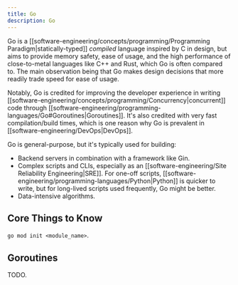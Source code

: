 ```yaml
---
title: Go
description: Go
---
```


Go is a [[software-engineering/concepts/programming/Programming Paradigm|statically-typed]] *compiled* language inspired by C in design, but aims to provide memory safety, ease of usage, and the high performance of close-to-metal languages like C++ and Rust, which Go is often compared to. The main observation being that Go makes design decisions that more readily trade speed for ease of usage.

Notably, Go is credited for improving the developer experience in writing [[software-engineering/concepts/programming/Concurrency|concurrent]] code through [[software-engineering/programming-languages/Go#Goroutines|Goroutines]]. It's also credited with very fast compilation/build times, which is one reason why Go is prevalent in [[software-engineering/DevOps|DevOps]].

Go is general-purpose, but it's typically used for building:
- Backend servers in combination with a framework like Gin.
- Complex scripts and CLIs, especially as an [[software-engineering/Site Reliability Engineering|SRE]]. For one-off scripts, [[software-engineering/programming-languages/Python|Python]] is quicker to write, but for long-lived scripts used frequently, Go might be better.
- Data-intensive algorithms.

## Core Things to Know

 `go mod init <module_name>`.


## Goroutines
TODO.
